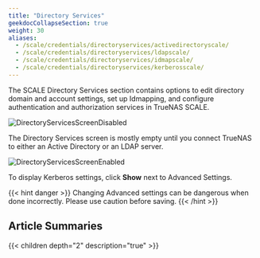 ```yaml
---
title: "Directory Services"
geekdocCollapseSection: true
weight: 30
aliases:
  - /scale/credentials/directoryservices/activedirectoryscale/
  - /scale/credentials/directoryservices/ldapscale/
  - /scale/credentials/directoryservices/idmapscale/
  - /scale/credentials/directoryservices/kerberosscale/
---
```


The SCALE Directory Services section contains options to edit directory domain and account settings, set up Idmapping, and configure authentication and authorization services in TrueNAS SCALE. 

![DirectoryServicesScreenDisabled](/images/SCALE/22.02/DirectoryServicesScreenDisabled.png "Directory Services Screen Disabled")

The Directory Services screen is mostly empty until you connect TrueNAS to either an Active Directory or an LDAP server.

![DirectoryServicesScreenEnabled](/images/SCALE/22.02/DirectoryServicesScreenEnabled.png "Directory Services Screen Enabled")

To display Kerberos settings, click **Show** next to Advanced Settings.

{{< hint danger >}} 
Changing Advanced settings can be dangerous when done incorrectly. Please use caution before saving.
{{< /hint >}}

## Article Summaries

{{< children depth="2" description="true" >}} 